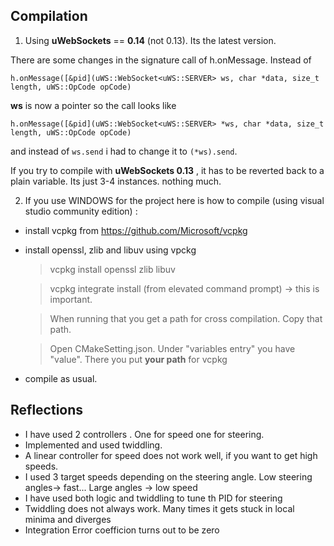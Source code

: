 ## Compilation

1. Using **uWebSockets** == **0.14** (not 0.13). Its the latest version.

There are some changes in the signature call of h.onMessage. Instead of  

```
h.onMessage([&pid](uWS::WebSocket<uWS::SERVER> ws, char *data, size_t length, uWS::OpCode opCode)
 ```

**ws** is now a pointer so the call looks like

```
h.onMessage([&pid](uWS::WebSocket<uWS::SERVER> *ws, char *data, size_t length, uWS::OpCode opCode) 
```

and instead of `ws.send` i had to change it to `(*ws).send`.


If you try to compile with **uWebSockets 0.13** , it has to be reverted back to a plain variable. Its just 3-4 instances. nothing much.

2. If you use WINDOWS for the project here is how to compile (using visual studio community edition) :

- install vcpkg from https://github.com/Microsoft/vcpkg
- install openssl, zlib and libuv using vpckg

    > vcpkg install openssl zlib libuv

    > vcpkg integrate install (from elevated command prompt)  -> this is important.

    >When running that you get a path for cross compilation. Copy that path.
    
    >Open CMakeSetting.json. Under "variables entry" you have "value". There you put **your path** for vcpkg 

 - compile as usual.

 ## Reflections

 - I have used 2 controllers . One for speed one for steering.
 - Implemented and used twiddling.
 - A linear controller for speed does not work well, if you want to get high speeds.
 - I used 3 target speeds depending on the steering angle. Low steering angles-> fast... Large angles -> low speed
 - I have used both logic and twiddling to tune th PID for steering
 - Twiddling does not always work. Many times it gets stuck in local minima and diverges
 - Integration Error coefficion turns out to be zero